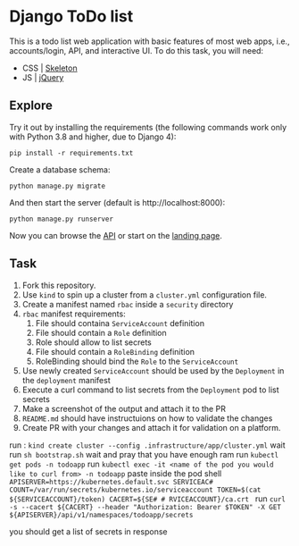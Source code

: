 # Django ToDo list

This is a todo list web application with basic features of most web apps, i.e., accounts/login, API, and interactive UI. To do this task, you will need:

- CSS | [Skeleton](http://getskeleton.com/)
- JS  | [jQuery](https://jquery.com/)

## Explore

Try it out by installing the requirements (the following commands work only with Python 3.8 and higher, due to Django 4):

```
pip install -r requirements.txt
```

Create a database schema:

```
python manage.py migrate
```

And then start the server (default is http://localhost:8000):

```
python manage.py runserver
```

Now you can browse the [API](http://localhost:8000/api/) or start on the [landing page](http://localhost:8000/).

## Task

1. Fork this repository.
1. Use `kind` to spin up a cluster from a `cluster.yml` configuration file.
1. Create a manifest  named `rbac` inside a `security` directory
1. `rbac` manifest requirements:
    1. File should containa `ServiceAccount` definition
    1. File should contain a `Role` definition
    1. Role should allow to list secrets
    1. File should contain a `RoleBinding` definition
    1. RoleBinding should bind the `Role` to the `ServiceAccount`
1. Use newly created `ServiceAccount` should be used by the `Deployment` in the `deployment` manifest
1. Execute a curl command to list secrets from the `Deployment` pod to list secrets
1. Make a screenshot of the output and attach it to the PR
1. `README.md` should have instructuions on how to validate the changes
1. Create PR with your changes and attach it for validation on a platform.

run : `kind create cluster --config .infrastructure/app/cluster.yml`
wait
run `sh bootstrap.sh`
wait and pray that you have enough ram
run `kubectl get pods -n todoapp`
run `kubectl exec -it <name of the pod you would like to curl from> -n todoapp`
paste inside the pod shell `APISERVER=https://kubernetes.default.svc
                            SERVICEAC# COUNT=/var/run/secrets/kubernetes.io/serviceaccount
                            TOKEN=$(cat ${SERVICEACCOUNT}/token)
                            CACERT=${SE# # RVICEACCOUNT}/ca.crt `
run `curl -s --cacert ${CACERT} --header "Authorization: Bearer $TOKEN" -X GET ${APISERVER}/api/v1/namespaces/todoapp/secrets`

you should get a list of secrets in response
